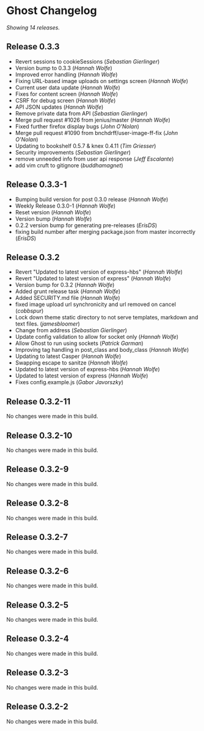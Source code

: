 # Ghost Changelog

_Showing 14 releases._


## Release 0.3.3

* Revert sessions to cookieSessions (_Sebastian Gierlinger_)
* Version bump to 0.3.3 (_Hannah Wolfe_)
* Improved error handling (_Hannah Wolfe_)
* Fixing URL-based image uploads on settings screen (_Hannah Wolfe_)
* Current user data update (_Hannah Wolfe_)
* Fixes for content screen (_Hannah Wolfe_)
* CSRF for debug screen (_Hannah Wolfe_)
* API JSON updates (_Hannah Wolfe_)
* Remove private data from API (_Sebastian Gierlinger_)
* Merge pull request #1026 from jenius/master (_Hannah Wolfe_)
* Fixed further firefox display bugs (_John O'Nolan_)
* Merge pull request #1090 from bnchdrff/user-image-ff-fix (_John O'Nolan_)
* Updating to bookshelf 0.5.7 & knex 0.4.11 (_Tim Griesser_)
* Security improvements (_Sebastian Gierlinger_)
* remove unneeded info from user api response (_Jeff Escalante_)
* add vim cruft to gitignore (_buddhamagnet_)

## Release 0.3.3-1

* Bumping build version for post 0.3.0 release (_Hannah Wolfe_)
* Weekly Release 0.3.0-1 (_Hannah Wolfe_)
* Reset version (_Hannah Wolfe_)
* Version bump (_Hannah Wolfe_)
* 0.2.2 version bump for generating pre-releases (_ErisDS_)
* fixing build number after merging package.json from master incorrectly (_ErisDS_)

## Release 0.3.2

* Revert "Updated to latest version of express-hbs" (_Hannah Wolfe_)
* Revert "Updated to latest version of express" (_Hannah Wolfe_)
* Version bump for 0.3.2 (_Hannah Wolfe_)
* Added grunt release task (_Hannah Wolfe_)
* Added SECURITY.md file (_Hannah Wolfe_)
* fixed image upload url synchronicity and url removed on cancel (_cobbspur_)
* Lock down theme static directory to not serve templates, markdown and text files. (_jamesbloomer_)
* Change from address (_Sebastian Gierlinger_)
* Update config validation to allow for socket only (_Hannah Wolfe_)
* Allow Ghost to run using sockets (_Patrick Garman_)
* Improving tag handling in post_class and body_class (_Hannah Wolfe_)
* Updating to latest Casper (_Hannah Wolfe_)
* Swapping escape to sanitze (_Hannah Wolfe_)
* Updated to latest version of express-hbs (_Hannah Wolfe_)
* Updated to latest version of express (_Hannah Wolfe_)
* Fixes config.example.js (_Gabor Javorszky_)

## Release 0.3.2-11

No changes were made in this build.


## Release 0.3.2-10

No changes were made in this build.


## Release 0.3.2-9

No changes were made in this build.


## Release 0.3.2-8

No changes were made in this build.


## Release 0.3.2-7

No changes were made in this build.


## Release 0.3.2-6

No changes were made in this build.


## Release 0.3.2-5

No changes were made in this build.


## Release 0.3.2-4

No changes were made in this build.


## Release 0.3.2-3

No changes were made in this build.


## Release 0.3.2-2

No changes were made in this build.

